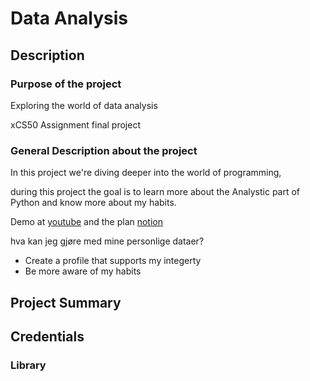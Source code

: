 #   Data Analysis

##  Description

###  Purpose of the project

Exploring the world of data analysis

xCS50 Assignment final project


###  General Description about the project

In this project we're diving deeper into the world of programming,

during this project the goal is to learn more about the Analystic part of Python and know more about my habits. 

Demo at [youtube]() and the plan [notion](https://www.notion.so/Data-Analysis-ae1eb19be93246efb33839a11a1b2bc9?pvs=4)

hva kan jeg gjøre med mine personlige dataer?

-   Create a profile that supports my integerty
-   Be more aware of my habits

##  Project Summary


## Credentials

### Library
